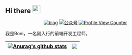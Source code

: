 <h2 style="margin: 0 auto;"> Hi there <a href="https://leeboo.live/"  target="_blank"><img src="https://media.giphy.com/media/hvRJCLFzcasrR4ia7z/giphy.gif" width="25px"></a></h2>


<p align="center">
  <a href="https://imboni.cn/" target="_blank"><img src="https://img.shields.io/badge/blog-leeboo.live-blueviolet.svg" alt="blog"></a>
  <a href="#"><img src="https://img.shields.io/badge/微信公众号-Undefined Stack-succes.svg" alt="公众号"></a>
  <a href="https://github.com/imboni" target="_blank"><img src="https://komarev.com/ghpvc/?username=imboni" alt="Profile View Counter"></a>
</p>


我是Boni，一名刚入行的前端开发工程师。
  


| <a href="https://github.com/imboni/github-readme-stats"><img align="center" src="https://github-readme-stats.vercel.app/api?username=imboni&show_icons=true&hide_border=true" alt="Anurag's github stats" /></a> | <a href="https://github.com/imboni/github-readme-stats"><img align="center" src="https://github-readme-stats.vercel.app/api/top-langs/?username=imboni&layout=compact&hide_border=true" /></a> |
| ------------- | ------------- |
